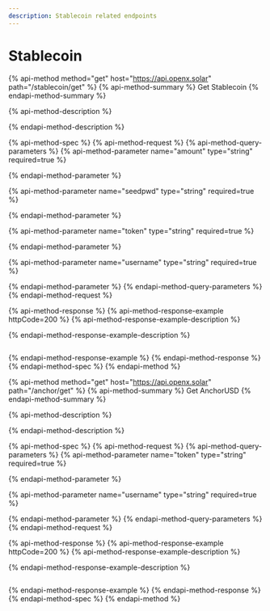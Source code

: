 ```yaml
---
description: Stablecoin related endpoints
---
```


# Stablecoin

{% api-method method="get" host="https://api.openx.solar" path="/stablecoin/get" %}
{% api-method-summary %}
Get Stablecoin
{% endapi-method-summary %}

{% api-method-description %}

{% endapi-method-description %}

{% api-method-spec %}
{% api-method-request %}
{% api-method-query-parameters %}
{% api-method-parameter name="amount" type="string" required=true %}

{% endapi-method-parameter %}

{% api-method-parameter name="seedpwd" type="string" required=true %}

{% endapi-method-parameter %}

{% api-method-parameter name="token" type="string" required=true %}

{% endapi-method-parameter %}

{% api-method-parameter name="username" type="string" required=true %}

{% endapi-method-parameter %}
{% endapi-method-query-parameters %}
{% endapi-method-request %}

{% api-method-response %}
{% api-method-response-example httpCode=200 %}
{% api-method-response-example-description %}

{% endapi-method-response-example-description %}

```

```
{% endapi-method-response-example %}
{% endapi-method-response %}
{% endapi-method-spec %}
{% endapi-method %}

{% api-method method="get" host="https://api.openx.solar" path="/anchor/get" %}
{% api-method-summary %}
Get AnchorUSD
{% endapi-method-summary %}

{% api-method-description %}

{% endapi-method-description %}

{% api-method-spec %}
{% api-method-request %}
{% api-method-query-parameters %}
{% api-method-parameter name="token" type="string" required=true %}

{% endapi-method-parameter %}

{% api-method-parameter name="username" type="string" required=true %}

{% endapi-method-parameter %}
{% endapi-method-query-parameters %}
{% endapi-method-request %}

{% api-method-response %}
{% api-method-response-example httpCode=200 %}
{% api-method-response-example-description %}

{% endapi-method-response-example-description %}

```

```
{% endapi-method-response-example %}
{% endapi-method-response %}
{% endapi-method-spec %}
{% endapi-method %}

